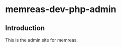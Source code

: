 memreas-dev-php-admin
=======================

Introduction
------------
This is the admin site for memreas.

